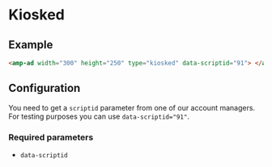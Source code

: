 <!---
Copyright 2016 The AMP HTML Authors. All Rights Reserved.

Licensed under the Apache License, Version 2.0 (the "License");
you may not use this file except in compliance with the License.
You may obtain a copy of the License at

      http://www.apache.org/licenses/LICENSE-2.0

Unless required by applicable law or agreed to in writing, software
distributed under the License is distributed on an "AS-IS" BASIS,
WITHOUT WARRANTIES OR CONDITIONS OF ANY KIND, either express or implied.
See the License for the specific language governing permissions and
limitations under the License.
-->

# Kiosked

## Example

```html
<amp-ad width="300" height="250" type="kiosked" data-scriptid="91"> </amp-ad>
```

## Configuration

You need to get a `scriptid` parameter from one of our account managers.
For testing purposes you can use `data-scriptid="91"`.

### Required parameters

-   `data-scriptid`
